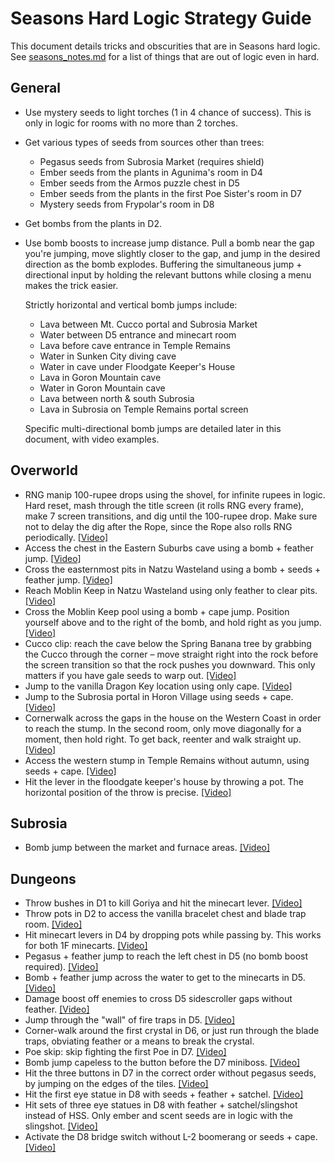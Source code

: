 # Seasons Hard Logic Strategy Guide

This document details tricks and obscurities that are in Seasons hard logic.
See
[seasons_notes.md](https://github.com/jangler/oracles-randomizer/blob/doc/seasons_notes.md)
for a list of things that are out of logic even in hard.

## General

- Use mystery seeds to light torches (1 in 4 chance of success). This is only
  in logic for rooms with no more than 2 torches.
- Get various types of seeds from sources other than trees:
	- Pegasus seeds from Subrosia Market (requires shield)
	- Ember seeds from the plants in Agunima's room in D4
	- Ember seeds from the Armos puzzle chest in D5
	- Ember seeds from the plants in the first Poe Sister's room in D7
	- Mystery seeds from Frypolar's room in D8
- Get bombs from the plants in D2.
- Use bomb boosts to increase jump distance. Pull a bomb near the gap you're
  jumping, move slightly closer to the gap, and jump in the desired direction
  as the bomb explodes. Buffering the simultaneous jump + directional input by
  holding the relevant buttons while closing a menu makes the trick easier.

  Strictly horizontal and vertical bomb jumps include:
	- Lava between Mt. Cucco portal and Subrosia Market
	- Water between D5 entrance and minecart room
	- Lava before cave entrance in Temple Remains
	- Water in Sunken City diving cave
	- Water in cave under Floodgate Keeper's House
	- Lava in Goron Mountain cave
	- Water in Goron Mountain cave
	- Lava between north & south Subrosia
	- Lava in Subrosia on Temple Remains portal screen

  Specific multi-directional bomb jumps are detailed later in this document,
  with video examples.

## Overworld

- RNG manip 100-rupee drops using the shovel, for infinite rupees in logic.
  Hard reset, mash through the title screen (it rolls RNG every frame), make 7
  screen transitions, and dig until the 100-rupee drop. Make sure not to delay
  the dig after the Rope, since the Rope also rolls RNG periodically.
  [[Video]](https://imgur.com/NH4Vwbd)
- Access the chest in the Eastern Suburbs cave using a bomb + feather jump.
  [[Video]](https://imgur.com/pIL3Yqh)
- Cross the easternmost pits in Natzu Wasteland using a bomb + seeds + feather
  jump. [[Video]](https://imgur.com/9hT04QH)
- Reach Moblin Keep in Natzu Wasteland using only feather to clear pits.
  [[Video]](https://streamable.com/e9okj)
- Cross the Moblin Keep pool using a bomb + cape jump. Position yourself above
  and to the right of the bomb, and hold right as you jump.
  [[Video]](https://imgur.com/bYwxJjV)
- Cucco clip: reach the cave below the Spring Banana tree by grabbing the Cucco
  through the corner – move straight right into the rock before the screen
  transition so that the rock pushes you downward. This only matters if you
  have gale seeds to warp out.
  [[Video]](https://gfycat.com/negativeclumsyafricanfisheagle)
- Jump to the vanilla Dragon Key location using only cape.
  [[Video]](https://imgur.com/fILXdPC)
- Jump to the Subrosia portal in Horon Village using seeds + cape.
  [[Video]](https://imgur.com/elOp0hn)
- Cornerwalk across the gaps in the house on the Western Coast in order to
  reach the stump. In the second room, only move diagonally for a moment, then
  hold right. To get back, reenter and walk straight up.
  [[Video]](https://imgur.com/7Fi2LWy)
- Access the western stump in Temple Remains without autumn, using seeds +
  cape. [[Video]](https://imgur.com/SXQvM8b)
- Hit the lever in the floodgate keeper's house by throwing a pot. The
  horizontal position of the throw is precise.
  [[Video]](https://clips.twitch.tv/ExpensiveAbnegateMoonFUNgineer)

## Subrosia

- Bomb jump between the market and furnace areas.
  [[Video]](https://imgur.com/YCQk2vr)

## Dungeons

- Throw bushes in D1 to kill Goriya and hit the minecart lever.
  [[Video]](https://imgur.com/mrFmfkq)
- Throw pots in D2 to access the vanilla bracelet chest and blade trap room.
  [[Video]](https://imgur.com/TwtKSWS)
- Hit minecart levers in D4 by dropping pots while passing by. This works for
  both 1F minecarts.
  [[Video]](https://clips.twitch.tv/LaconicYawningPresidentFUNgineer)
- Pegasus + feather jump to reach the left chest in D5 (no bomb boost
  required). [[Video]](https://clips.twitch.tv/CredulousTemperedMulePicoMause)
- Bomb + feather jump across the water to get to the minecarts in D5.
  [[Video]](https://imgur.com/iwOlNER)
- Damage boost off enemies to cross D5 sidescroller gaps without feather.
  [[Video]](https://imgur.com/LO7HqWf)
- Jump through the "wall" of fire traps in D5.
  [[Video]](https://imgur.com/MV7RBH4)
- Corner-walk around the first crystal in D6, or just run through the blade
  traps, obviating feather or a means to break the crystal.
- Poe skip: skip fighting the first Poe in D7.
  [[Video]](https://imgur.com/NC1AVV2)
- Bomb jump capeless to the button before the D7 miniboss.
  [[Video]](https://clips.twitch.tv/CloudyGoodReubenOneHand)
- Hit the three buttons in D7 in the correct order without pegasus seeds, by
  jumping on the edges of the tiles.
  [[Video]](https://imgur.com/8PvpNlV)
- Hit the first eye statue in D8 with seeds + feather + satchel.
  [[Video]](https://imgur.com/yJnKZ18)
- Hit sets of three eye statues in D8 with feather + satchel/slingshot instead
  of HSS. Only ember and scent seeds are in logic with the slingshot.
  [[Video]](https://imgur.com/gFFV97x)
- Activate the D8 bridge switch without L-2 boomerang or seeds + cape.
  [[Video]](https://imgur.com/IpnfKtE)

